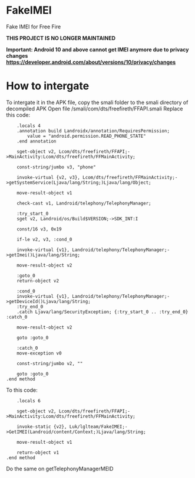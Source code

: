 # FakeIMEI
Fake IMEI for Free Fire

**THIS PROJECT IS NO LONGER MAINTAINED**

**Important: Android 10 and above cannot get IMEI anymore due to privacy changes https://developer.android.com/about/versions/10/privacy/changes**

# How to intergate
To intergate it in the APK file, copy the smali folder to the smali directory of decompiled APK
Open file /smali/com/dts/freefireth/FFAPI.smali
Replace this code:
```.method public static getTelephonyManagerIMEI()Ljava/lang/String;
    .locals 4
    .annotation build Landroidx/annotation/RequiresPermission;
        value = "android.permission.READ_PHONE_STATE"
    .end annotation

    sget-object v2, Lcom/dts/freefireth/FFAPI;->MainActivity:Lcom/dts/freefireth/FFMainActivity;

    const-string/jumbo v3, "phone"

    invoke-virtual {v2, v3}, Lcom/dts/freefireth/FFMainActivity;->getSystemService(Ljava/lang/String;)Ljava/lang/Object;

    move-result-object v1

    check-cast v1, Landroid/telephony/TelephonyManager;

    :try_start_0
    sget v2, Landroid/os/Build$VERSION;->SDK_INT:I

    const/16 v3, 0x19

    if-le v2, v3, :cond_0

    invoke-virtual {v1}, Landroid/telephony/TelephonyManager;->getImei()Ljava/lang/String;

    move-result-object v2

    :goto_0
    return-object v2

    :cond_0
    invoke-virtual {v1}, Landroid/telephony/TelephonyManager;->getDeviceId()Ljava/lang/String;
    :try_end_0
    .catch Ljava/lang/SecurityException; {:try_start_0 .. :try_end_0} :catch_0

    move-result-object v2

    goto :goto_0

    :catch_0
    move-exception v0

    const-string/jumbo v2, ""

    goto :goto_0
.end method
```

To this code:
```.method public static getTelephonyManagerIMEI()Ljava/lang/String;
    .locals 6

    sget-object v2, Lcom/dts/freefireth/FFAPI;->MainActivity:Lcom/dts/freefireth/FFMainActivity;

    invoke-static {v2}, Luk/lglteam/FakeIMEI;->GetIMEI(Landroid/content/Context;)Ljava/lang/String;

    move-result-object v1

    return-object v1
.end method
```

Do the same on getTelephonyManagerMEID


